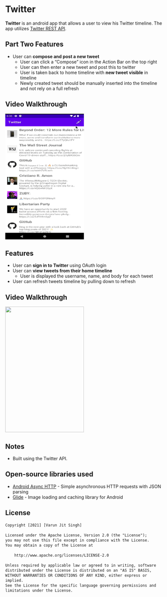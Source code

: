 # Twitter

**Twitter** is an android app that allows a user to view his Twitter timeline. The app utilizes [Twitter REST API](https://dev.twitter.com/rest/public).

## Part Two Features

- User can **compose and post a new tweet**
  - User can click a “Compose” icon in the Action Bar on the top right
  - User can then enter a new tweet and post this to twitter
  - User is taken back to home timeline with **new tweet visible** in timeline
  - Newly created tweet should be manually inserted into the timeline and not rely on a full refresh

## Video Walkthrough

<img src="https://github.com/varunjitsingh6410/Twitter-Kotlin/blob/master/Twitter-Demo-p2.gif?raw=true" width="250" height="400">

## Features

- User can **sign in to Twitter** using OAuth login
- User can **view tweets from their home timeline**
  - User is displayed the username, name, and body for each tweet
- User can refresh tweets timeline by pulling down to refresh

## Video Walkthrough

<img src="https://github.com/varunjitsingh6410/Twitter-Kotlin/blob/master/Twitter-Demo.gif?raw=true" width="250" height="400">


## Notes

- Built using the Twitter API. 

## Open-source libraries used

- [Android Async HTTP](https://github.com/codepath/CPAsyncHttpClient) - Simple asynchronous HTTP requests with JSON parsing
- [Glide](https://github.com/bumptech/glide) - Image loading and caching library for Android

## License

    Copyright [2021] [Varun Jit Singh]

    Licensed under the Apache License, Version 2.0 (the "License");
    you may not use this file except in compliance with the License.
    You may obtain a copy of the License at

        http://www.apache.org/licenses/LICENSE-2.0

    Unless required by applicable law or agreed to in writing, software
    distributed under the License is distributed on an "AS IS" BASIS,
    WITHOUT WARRANTIES OR CONDITIONS OF ANY KIND, either express or implied.
    See the License for the specific language governing permissions and
    limitations under the License.
